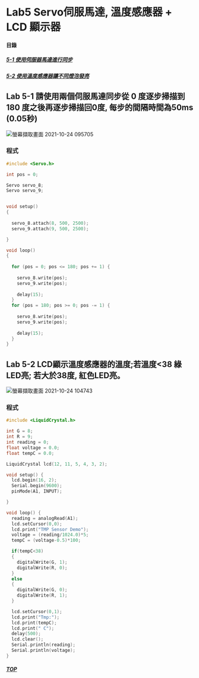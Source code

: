 # Lab5 Servo伺服馬達, 溫度感應器 + LCD 顯示器

#### 目錄
<a name="000"/>

##### [5-1 使用伺服器馬達進行同步](#001)
##### [5-2 使用溫度感應器讓不同燈泡發亮](#002)

<a name="001"/>

## Lab 5-1 請使用兩個伺服馬達同步從 0 度逐步掃描到 180 度之後再逐步掃描回0度, 每步的間隔時間為50ms (0.05秒)

![螢幕擷取畫面 2021-10-24 095705](https://user-images.githubusercontent.com/89327102/138576953-a1f11f79-dd56-438c-8edb-3cef1a054d20.jpg)


### 程式
````c
#include <Servo.h>

int pos = 0;

Servo servo_8;
Servo servo_9;


void setup()
{
  
  servo_8.attach(8, 500, 2500);
  servo_9.attach(9, 500, 2500);

}

void loop()
{
 
  for (pos = 0; pos <= 180; pos += 1) {
    
    servo_8.write(pos);
    servo_9.write(pos);
   
    delay(15); 
  }
  for (pos = 180; pos >= 0; pos -= 1) {
    
    servo_8.write(pos);
    servo_9.write(pos);
  
    delay(15); 
  }
}
````

<a name="002"/>

## Lab 5-2 LCD顯示溫度感應器的溫度;若溫度<38 綠LED亮; 若大於38度, 紅色LED亮。

![螢幕擷取畫面 2021-10-24 104743](https://user-images.githubusercontent.com/89327102/138578238-1126e43a-83cb-4135-9717-0c2faa78e363.jpg)

### 程式

````c
#include <LiquidCrystal.h>

int G = 8;
int R = 9;
int reading = 0;
float voltage = 0.0;
float tempC = 0.0;

LiquidCrystal lcd(12, 11, 5, 4, 3, 2);

void setup() {
  lcd.begin(16, 2);
  Serial.begin(9600);	
  pinMode(A1, INPUT);

}

void loop() {
  reading = analogRead(A1);
  lcd.setCursor(0,0);  
  lcd.print("TMP Sensor Demo");
  voltage = (reading/1024.0)*5;
  tempC = (voltage-0.5)*100;

  if(tempC<38)
  {
    digitalWrite(G, 1);
    digitalWrite(R, 0);
  }
  else
  {
    digitalWrite(G, 0);
    digitalWrite(R, 1);    
  }

  lcd.setCursor(0,1);
  lcd.print("Tmp:");
  lcd.print(tempC);
  lcd.print(" C");
  delay(500);
  lcd.clear();
  Serial.println(reading);
  Serial.println(voltage);  
}
````

##### [TOP](#000)
